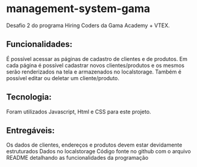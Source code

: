 # management-system-gama
Desafio 2 do programa Hiring Coders da Gama Academy + VTEX.

## Funcionalidades:

É possível acessar as páginas de cadastro de clientes e de produtos.
Em cada página é possível cadastrar novos clientes/produtos e os mesmos serão renderizados na tela e armazenados no localstorage. Também é possível editar ou deletar um cliente/produto.

## Tecnologia:
Foram utilizados Javascript, Html e CSS para este projeto.


## Entregáveis:

Os dados de clientes, endereços e produtos devem estar devidamente estruturados
Dados no localstorage
Código fonte no github com o arquivo README detalhando as funcionalidades da programação
